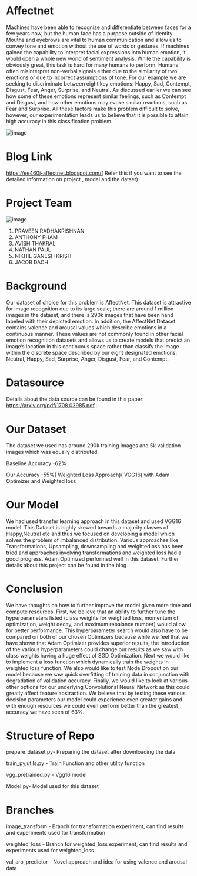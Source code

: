 # Affectnet
Machines have been able to recognize and differentiate between faces for a few years now, but the human face has a purpose outside of identity. Mouths and eyebrows are vital to human communication and allow us to convey tone and emotion without the use of words or gestures. If machines gained the capability to interpret facial expressions into human emotion, it would open a whole new world of sentiment analysis. While the capability is obviously great, this task is hard for many humans to perform. Humans often misinterpret non-verbal signals either due to the similarity of two emotions or due to incorrect assumptions of tone. For our example we are seeking to discriminate between eight key emotions: Happy, Sad, Contempt, Disgust, Fear, Anger, Surprise, and Neutral. As discussed earlier we can see how some of these emotions represent similar feelings, such as Contempt and Disgust, and how other emotions may evoke similar reactions, such as Fear and Surprise. All these factors make this problem difficult to solve, however, our experimentation leads us to believe that it is possible to attain high accuracy in this classification problem.

![image](https://user-images.githubusercontent.com/93844635/171364349-ec53b292-fdc5-403c-98fd-42b0f7ebdf78.png)


# Blog Link

https://ee460j-affectnet.blogspot.com/( Refer this if you want to see the detailed information on project , model and the datset)

# Project Team
![image](https://user-images.githubusercontent.com/93844635/171367204-d3be20ce-f72e-4c4f-afe0-f9728a99fb77.png)
1. PRAVEEN RADHAKRISHNAN
2. ANTHONY PHAM
3. AVISH THAKRAL
4. NATHAN PAUL
5. NIKHIL GANESH KRISH
6. JACOB DACH

# Background

Our dataset of choice for this problem is AffectNet. This dataset is attractive for image recognition due to its large scale; there are around 1 million images in the dataset, and there is 290k images that have been hand labeled with their depicted emotion. In addition, the AffectNet Dataset contains valence and arousal values which describe emotions in a continuous manner. These values are not commonly found in other facial emotion recognition datasets and allows us to create models that predict an image’s location in this continuous space rather than classify the image within the discrete space described by our eight designated emotions: Neutral, Happy, Sad, Surprise, Anger, Disgust, Fear, and Contempt.

# Datasource

Details about the data source can be found in this paper: https://arxiv.org/pdf/1708.03985.pdf . 

# Our Dataset

The dataset we used has around 290k training images and 5k validation images which was equally distributed.

Baseline Accuracy -62%

Our Accuracy -55%( Weighted Loss Approach)( VGG16) with Adam Optimizer and Weighted loss

# Our Model

We had used transfer learning approach in this dataset and used VGG16 model. This Dataset is highly skewed towards a majority classes of Happy,Neutral etc and thus we focused on developing a model which solves the problem of imbalanced distribution. Various approaches like Transformations, Upsampling, downsampling and weightedloss has been tried and approaches involving transformations and weighted loss had a good progress. Adam Optimized performed well in this dataset. Further details about this project can be found in the blog

# Conclusion

We have  thoughts on how to further improve the model given more time and compute resources.  First, we believe that an ability to further tune the hyperparameters listed (class weights for weighted loss, momentum of optimization, weight decay, and maximum rebalance number) would allow for better performance. This hyperparameter search would also have to be compared on both of our chosen Optimizers because while we feel that we have shown that Adam Optimizer provides superior results, the introduction of the various hyperparameters could change our results as we saw with class weights having a huge effect of SGD Optimization. Next we would like to implement a loss function which dynamically train the weights in weighted loss function.  We also would like to test Node Dropout on our model because we saw quick overfitting of training data in conjunction with degradation of validation accuracy. Finally, we would like to look at various other options for our underlying Convolutional Neural Network as this could greatly affect feature abstraction. We believe that by testing these various decision parameters our model could experience even greater gains and with enough resources we could even perform better than the greatest accuracy we have seen of 63%. 


# Structure of Repo

prepare_dataset.py- Preparing the dataset after downloading the data

train_py,utils.py - Train Function and other utility function

vgg_pretrained.py - Vgg16 model

Model.py- Model used for this dataset

# Branches

image_transform - Branch for transformation experiment, can find results and experiments used for transformation

weighted_loss -  Branch for weighted_loss experiment, can find results and experiments used for weighted_loss

val_aro_predictor -  Novel approach and idea for using valence and arousal data


